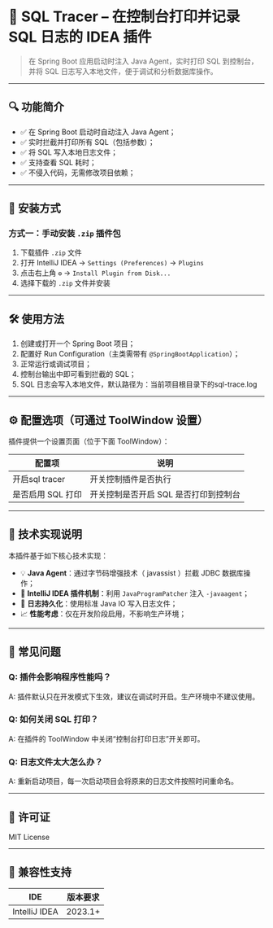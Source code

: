 # 🧩 SQL Tracer – 在控制台打印并记录 SQL 日志的 IDEA 插件

> 在 Spring Boot 应用启动时注入 Java Agent，实时打印 SQL 到控制台，并将 SQL 日志写入本地文件，便于调试和分析数据库操作。

---

## 🔍 功能简介

- ✅ 在 Spring Boot 启动时自动注入 Java Agent；
- ✅ 实时拦截并打印所有 SQL（包括参数）；
- ✅ 将 SQL 写入本地日志文件；
- ✅ 支持查看 SQL 耗时；
- ✅ 不侵入代码，无需修改项目依赖；

---

## 🚀 安装方式

### 方式一：手动安装 `.zip` 插件包

1. 下载插件 `.zip` 文件
2. 打开 IntelliJ IDEA → `Settings (Preferences)` → `Plugins`
3. 点击右上角 `⚙️` → `Install Plugin from Disk...`
4. 选择下载的 `.zip` 文件并安装

---

## 🛠️ 使用方法

1. 创建或打开一个 Spring Boot 项目；
2. 配置好 Run Configuration（主类需带有 `@SpringBootApplication`）；
3. 正常运行或调试项目；
4. 控制台输出中即可看到拦截的 SQL；
5. SQL 日志会写入本地文件，默认路径为：当前项目根目录下的sql-trace.log
---

## ⚙️ 配置选项（可通过 ToolWindow 设置）

插件提供一个设置页面（位于下面 ToolWindow）：

| 配置项         | 说明                    |
|-------------|-----------------------|
| 开启sql tracer | 开关控制插件是否执行            |
| 是否启用 SQL 打印 | 开关控制是否开启 SQL 是否打印到控制台 |

---

## 🧠 技术实现说明

本插件基于如下核心技术实现：

- 💡 **Java Agent**：通过字节码增强技术（ javassist ）拦截 JDBC 数据库操作；
- 🧱 **IntelliJ IDEA 插件机制**：利用 `JavaProgramPatcher` 注入 `-javaagent`；
- 📁 **日志持久化**：使用标准 Java IO 写入日志文件；
- 📈 **性能考虑**：仅在开发阶段启用，不影响生产环境；

---

## 📌 常见问题

### Q: 插件会影响程序性能吗？
A: 插件默认只在开发模式下生效，建议在调试时开启。生产环境中不建议使用。

### Q: 如何关闭 SQL 打印？
A: 在插件的 ToolWindow 中关闭“控制台打印日志”开关即可。

### Q: 日志文件太大怎么办？
A: 重新启动项目，每一次启动项目会将原来的日志文件按照时间重命名。

---

## 📄 许可证

MIT License

---

## 🧪 兼容性支持

| IDE | 版本要求    |
|-----|---------|
| IntelliJ IDEA | 2023.1+ |


